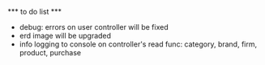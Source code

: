 *** to do list ***

- debug: errors on user controller will be fixed
- erd image will be upgraded
- info logging to console on controller's read func: category, brand, firm, product, purchase